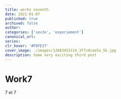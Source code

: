 ```yaml
---
title: works seventh
date: 2021-01-07
published: true
archived: false
author:
categories: ['sev3n', 'experiement']
canonical_url:
series:
clr_hover: '#FDFE37'
cover_image: ./images/12883453214_3f7cdcae5a_5k.jpg
description: Some very exciting third post
---
```


# Work7

7 et 7
